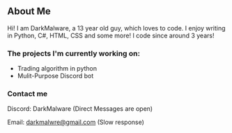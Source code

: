 ## About Me
Hi! I am DarkMalware, a 13 year old guy, which loves to code. I enjoy writing in Python, C#, HTML, CSS and some more! I code since around 3 years! 

### The projects I'm currently working on:
* Trading algorithm in python
* Mulit-Purpose Discord bot

### Contact me

Discord: DarkMalware (Direct Messages are open)

Email: darkmalwre@gmail.com (Slow response)
